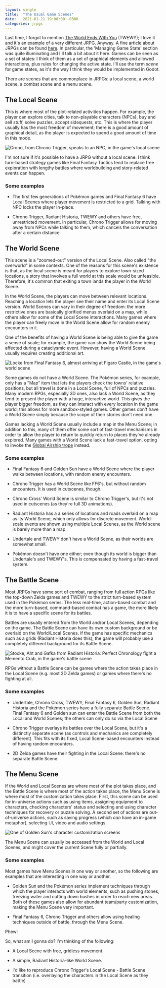 ```yaml
---
layout: single
title:  "The Usual Game Scenes"
date:   2021-01-21 19:08:00 -0300
categories: jrpgs
---
```


Last time, I forgot to mention [The World Ends With
You](https://en.wikipedia.org/wiki/The_World_Ends_with_You) (TWEWY); I love it
and it's an example of a very different JRPG. Anyway. A fine article about
JRPGs can be found
[here](https://gamedevelopment.tutsplus.com/articles/how-to-build-a-jrpg-a-primer-for-game-developers--gamedev-6676).
 In particular, the 'Managing Game State' section was quite illuminating and
I'll talk a bit about it here. Games can be seen as a set of states: I think
of them as a set of graphical elements and allowed interactions, plus rules
for changing the active state. I'll use the term _scene_ for game states, as
it's the way I think they would be implemented in Godot. 

There are scenes that are commonplace in  JRPGs: a local scene, a world scene,
a combat scene and a menu scene.


## The Local Scene

This is where most of the plot-related activities happen. For example, the
player can explore cities, talk to non-playable characters (NPCs), buy and sell stuff, solve puzzles,
accept sidequests, etc. This is where the player usually has the most freedom
of movement; there is a good amount of graphical detail, as the player is
expected to spend a good amount of time in this mode.

![Crono, from Chrono Trigger, speaks to an NPC, in the game's local scene](/assets/img/CT_local.png
"Crono, from Chrono Trigger, speaks to an NPC, in the game's local scene")

I'm not sure if it's possible to have a JRPG without a local scene. I think
turn-based strategy games like Final Fantasy Tactics tend to replace free
exploration with lengthy battles where worldbuilding and story-related events
can happen.

### Some examples

- The first few generations of Pokémon games and Final Fantasy 6 have Local
Scenes where player movement is  restricted to a grid. Talking with NPC locks
the player in-place.

- Chrono Trigger, Radiant Historia, TWEWY and others have free, unrestricted 
movement. In particular, Chrono Trigger allows for moving away from NPCs while
talking to them, which cancels the conversation after a certain distance.

## The World Scene

This scene is a "zoomed-out" version of the Local Scene. Also called "the
overworld" in some contexts. One of the reasons for this scene's existence is 
that, as the local scene is meant for players to explore town-sized locations,
a story that involves a full world at this scale would be unfeasible.
Therefore, it's common that exiting a town lands the player in the World Scene.

In the World Scene, the players can move between relevant locations. Reaching
a location lets the player see their name and enter its Local Scene version.
World Scenes can vary in their degree of freedom: the more restrictive ones
are basically glorified menus overlaid on a map, while others allow for some
of the Local Scene interactions. Many games where the player can freely move
in the World Scene allow for random enemy encounters in it. 

One of the benefits of having a World Scene is being able to give the game a
sense of scale; for example, the game can show the World Scene being affected
during a cataclysmic event. However, having a World Scene usually requires
creating additional art.

![Locke from Final Fantasy 6, almost arriving at Figaro Castle, in the game's world scene](/assets/img/FF6_world.png "Locke from Final Fantasy 6, almost arriving at Figaro Castle, in the game's world scene")

Some games do not have a World Scene. The Pokémon series, for example, only
has  a "Map" item that lets the players check the towns' relative positions,
but all travel is done in a Local Scene, full of NPCs and puzzles. Many modern
RPGs,  especially 3D ones, also lack a World Scene, as they tend to present
the player  with a huge, interactive world. This gives the player bigger
freedom, as they  can interact with every location in the game world; this
allows for more  sandbox-styled games. Other games don't have a World Scene
simply because the scope of their stories don't need one.

Games lacking a World Scene usually include a map in the Menu Scene; in 
addition to this, many of them offer some sort of fast-travel mechanisms in
order to allow the player to return to quickly return to places they've
already explored. Many games with a World Scene lack a fast-travel option,
opting to invoke the [Global Airship
trope](https://tvtropes.org/pmwiki/pmwiki.php/Main/GlobalAirship) instead.

### Some examples

- Final Fantasy 6 and Golden Sun have a World Scene where the player walks
between locations, with random enemy encounters.

- Chrono Trigger has a World Scene like FF6's, but without random encounters.
It is used in cutscenes, though.

- Chrono Cross' World Scene is similar to Chrono Trigger's, but it's not used
in cutscenes (as they're full 3D animations).

- Radiant Historia has a a series of locations and roads overlaid on a map as
its World Scene, which only allows for discrete movement. World-scale events
are shown using multiple Local Scenes, as the World scene is barely more than
a map.

- Undertale and TWEWY don't have a World Scene, as their worlds are somewhat
small.
 
- Pokémon doesn't have one either; even though its world is bigger than 
Undertale's and TWEWY's. This is compensated by having a fast-travel system.

## The Battle Scene

Most JRPGs have some sort of combat, ranging from full action RPGs like the
top-down Zelda games and TWEWY to the strict turn-based system used in the
Pokémon series. The less real-time, action-based combat and the more
turn-based, command-based combat has a game, the more likely it is to have a
specific scene for its battles.

Battles are usually entered from the World and/or Local Scenes, depending on
the game. The Battle Scene can have its own custom background or be overlaid
on the World/Local Scenes. If the game has specific mechanics such as a
grids (Radiant Historia does this), the game will probably use a completely
different background for its Battle Scene.

![Stocke, Aht and Gafka from Radiant Historia: Perfect Chronology fight a Memento Crab, in the game's battle scene](/assets/img/RHPC_combat.png "Stocke, Aht and Gafka from Radiant Historia: Perfect Chronology fight a Memento Crab, in the game's battle scene")

RPGs without a Battle Scene can be games where the action takes place in the
Local Scene (e.g. most 2D Zelda games) or games where there's no fighting at
all.

### Some examples

- Undertale, Chrono Cross, TWEWY, Final Fantasy 6, Golden Sun, Radiant
Historia and the Pokémon series have a fully separate Battle Scene. Final
Fantasy 6 and Golden sun can enter the Battle Scene from both the Local and
World Scenes; the others can only do so via the Local Scene
 
- Chrono Trigger overlays its battles over the Local Scene, but it's a
distinctly separate scene (as controls and mechanics are completely
different). This fits with its fixed, Local Scene-based encounters instead of
having random encounters.

- 2D Zelda games have their fighting in the Local Scene: there's no separate
Battle Scene.

## The Menu Scene

If the World and Local Scenes are where most of the plot takes place, and the Battle
Scene is where most of the action takes place, the Menu Scene is where most of
the customization takes place.  First, this scene can be used for in-universe
actions such as using items, assigning equipment to characters, checking
characters' status and selecting and using character techniques for recovery
or puzzle solving. A second set of actions are  out-of-universe actions, such
as saving progress (which _can_ have an in-game metaphor), selecting UI, video
and audio settings.

![One of Golden Sun's character customization screens](/assets/img/GS_menu.png "One of Golden Sun's character customization screens")

The Menu Scene can usually be accessed from the World and Local Scenes, and might 
cover the current Scene fully or partially.

### Some examples

Most games have Menu Scenes in one way or another, so the following are examples 
that are interesting in one way or another.

- Golden Sun and the Pokémon series implement techniques through which the 
player interacts with world elements, such as pushing stones, freezing water
and cutting down bushes in order to reach new areas. Both of these games also
allow for abundant team/party customization, making the Menu Scene very
important.
 
- Final Fantasy 6, Chrono Trigger and others allow using healing techniques 
outside of battle, through the Menu Scene.


Phew!

So, what am I gonna do? I'm thinking of the following:

- A Local Scene with free, gridless movement.

- A simple, Radiant Historia-like World Scene.

- I'd like to reproduce Chrono Trigger's Local Scene - Battle Scene transition
(i.e. overlaying the characters in the Local Scene as they battle)